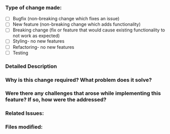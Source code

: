 ### Type of change made:
- [ ] Bugfix (non-breaking change which fixes an issue)
- [ ] New feature (non-breaking change which adds functionality)
- [ ] Breaking change (fix or feature that would cause existing functionality to not work as expected)
- [ ] Styling- no new features
- [ ] Refactoring- no new features
- [ ] Testing

### Detailed Description

### Why is this change required? What problem does it solve?

### Were there any challenges that arose while implementing this feature? If so, how were the addressed?

### Related Issues:

### Files modified:
